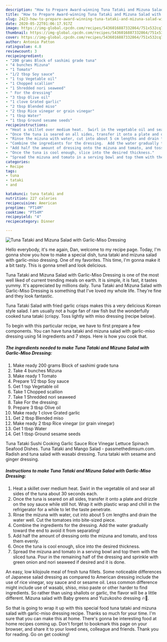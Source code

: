 ```yaml
---
description: "How to Prepare Award-winning Tuna Tataki and Mizuna Salad with Garlic-Miso Dressing"
title: "How to Prepare Award-winning Tuna Tataki and Mizuna Salad with Garlic-Miso Dressing"
slug: 2423-how-to-prepare-award-winning-tuna-tataki-and-mizuna-salad-with-garlic-miso-dressing
date: 2020-05-22T01:06:17.917Z
image: https://img-global.cpcdn.com/recipes/5436016887332864/751x532cq70/tuna-tataki-and-mizuna-salad-with-garlic-miso-dressing-recipe-main-photo.jpg
thumbnail: https://img-global.cpcdn.com/recipes/5436016887332864/751x532cq70/tuna-tataki-and-mizuna-salad-with-garlic-miso-dressing-recipe-main-photo.jpg
cover: https://img-global.cpcdn.com/recipes/5436016887332864/751x532cq70/tuna-tataki-and-mizuna-salad-with-garlic-miso-dressing-recipe-main-photo.jpg
author: Antonio Patton
ratingvalue: 4.8
reviewcount: 3
recipeingredient:
- "200 grams Block of sashimi grade tuna"
- "4 bunches Mizuna"
- "1 Tomato"
- "1/2 tbsp Soy sauce"
- "1 tsp Vegetable oil"
- "1 Chopped scallion"
- "1 Shredded nori seaweed"
- " For the dressing"
- "3 tbsp Olive oil"
- "1 clove Grated garlic"
- "2 tbsp Blended miso"
- "2 tbsp Rice vinegar or grain vinegar"
- "1 tbsp Water"
- "1 tbsp Ground sesame seeds"
recipeinstructions:
- "Heat a skillet over medium heat.  Swirl in the vegetable oil and sear all sides of the tuna about 30 seconds each."
- "Once the tuna is seared on all sides, transfer it onto a plate and drizzle on the soy sauce while still hot.  Wrap it with plastic wrap and chill in the refrigerator for a while to let the taste penetrate."
- "Rinse the mizuna with water, cut into about 5 cm lengths and drain the water well. Cut the tomatoes into bite-sized piece."
- "Combine the ingredients for the dressing.  Add the water gradually toward the end to avoid it from separating!"
- "Add half the amount of dressing onto the mizuna and tomato, and toss them evenly."
- "Once the tuna is cool enough, slice into the desired thickness."
- "Spread the mizuna and tomato in a serving bowl and top them with the sliced tuna. Pour in the remaining half of the dressing and sprinkle with green onion and nori seaweed if desired and it is done."
categories:
- Recipe
tags:
- tuna
- tataki
- and

katakunci: tuna tataki and 
nutrition: 227 calories
recipecuisine: American
preptime: "PT14M"
cooktime: "PT54M"
recipeyield: "4"
recipecategory: Dinner

---
```



![Tuna Tataki and Mizuna Salad with Garlic-Miso Dressing](https://img-global.cpcdn.com/recipes/5436016887332864/751x532cq70/tuna-tataki-and-mizuna-salad-with-garlic-miso-dressing-recipe-main-photo.jpg)

Hello everybody, it's me again, Dan, welcome to my recipe page. Today, I'm gonna show you how to make a special dish, tuna tataki and mizuna salad with garlic-miso dressing. One of my favorites. This time, I'm gonna make it a bit tasty. This is gonna smell and look delicious.

Tuna Tataki and Mizuna Salad with Garlic-Miso Dressing is one of the most well liked of current trending meals on earth. It is simple, it is fast, it tastes yummy. It's appreciated by millions daily. Tuna Tataki and Mizuna Salad with Garlic-Miso Dressing is something that I've loved my whole life. They're fine and they look fantastic.

Tuna Tataki Salad with fried garlic crisps makes this a very delicious Korean style salad. I am usually not a huge fan of raw fish but the wonderfully cooked tuna tataki (crispy. Toss lightly with miso dressing (recipe below).


To begin with this particular recipe, we have to first prepare a few components. You can have tuna tataki and mizuna salad with garlic-miso dressing using 14 ingredients and 7 steps. Here is how you cook that.

<!--inarticleads1-->

##### The ingredients needed to make Tuna Tataki and Mizuna Salad with Garlic-Miso Dressing:

1. Make ready 200 grams Block of sashimi grade tuna
1. Take 4 bunches Mizuna
1. Make ready 1 Tomato
1. Prepare 1/2 tbsp Soy sauce
1. Get 1 tsp Vegetable oil
1. Take 1 Chopped scallion
1. Take 1 Shredded nori seaweed
1. Take  For the dressing:
1. Prepare 3 tbsp Olive oil
1. Make ready 1 clove Grated garlic
1. Get 2 tbsp Blended miso
1. Make ready 2 tbsp Rice vinegar (or grain vinegar)
1. Get 1 tbsp Water
1. Get 1 tbsp Ground sesame seeds


Tuna Tataki Sushi Cooking Garlic Sauce Rice Vinegar Lettuce Spinach Seafood Dishes. Tuna Tataki and Mango Salad - passmethedimsum.com. Radish and tuna salad with wasabi dressing. Tuna tataki with sesame and ginger dressing. 

<!--inarticleads2-->

##### Instructions to make Tuna Tataki and Mizuna Salad with Garlic-Miso Dressing:

1. Heat a skillet over medium heat.  Swirl in the vegetable oil and sear all sides of the tuna about 30 seconds each.
1. Once the tuna is seared on all sides, transfer it onto a plate and drizzle on the soy sauce while still hot.  Wrap it with plastic wrap and chill in the refrigerator for a while to let the taste penetrate.
1. Rinse the mizuna with water, cut into about 5 cm lengths and drain the water well. Cut the tomatoes into bite-sized piece.
1. Combine the ingredients for the dressing.  Add the water gradually toward the end to avoid it from separating!
1. Add half the amount of dressing onto the mizuna and tomato, and toss them evenly.
1. Once the tuna is cool enough, slice into the desired thickness.
1. Spread the mizuna and tomato in a serving bowl and top them with the sliced tuna. Pour in the remaining half of the dressing and sprinkle with green onion and nori seaweed if desired and it is done.


An easy, low kilojoule meal of fresh tuna fillets. Some noticeable differences of Japanese salad dressing as compared to American dressing include the use of rice vinegar, soy sauce and or sesame oil. Less common difference might include use of wasabi, shiso, miso paste or other harder to find ingredients. So rather than using shallots or garlic, the flavor will be a little different. Mizuna salad with Baby greens and Yuzukosho dressing 🔥🥗. 

So that is going to wrap it up with this special food tuna tataki and mizuna salad with garlic-miso dressing recipe. Thanks so much for your time. I'm sure that you can make this at home. There's gonna be interesting food at home recipes coming up. Don't forget to bookmark this page on your browser, and share it to your loved ones, colleague and friends. Thank you for reading. Go on get cooking!
